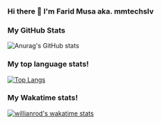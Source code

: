### Hi there 👋 I'm Farid Musa aka. mmtechslv

### My GitHub Stats
![Anurag's GitHub stats](https://github-readme-stats.vercel.app/api?username=mmtechslv&show_icons=true&theme=radical&include_all_commits=true&count_private=true)

### My top language stats!
[![Top Langs](https://github-readme-stats.vercel.app/api/top-langs/?username=mmtechslv&hide=scss,css,shell,html)](https://github.com/anuraghazra/github-readme-stats)

### My Wakatime stats!
[![willianrod's wakatime stats](https://github-readme-stats.vercel.app/api/wakatime?username=mmtechslv)](https://github.com/anuraghazra/github-readme-stats)
